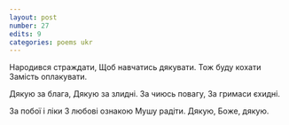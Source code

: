 ```yaml
---
layout: post
number: 27
edits: 9
categories: poems ukr
---
```


Народився страждати,
Щоб навчатись дякувати.
Тож буду кохати 
Замість оплакувати. 

Дякую за блага, 
Дякую за злидні. 
За чиюсь повагу, 
За гримаси єхидні.

За побої і ліки
З любові ознакою
Мушу радіти. 
Дякую, Боже, дякую.
